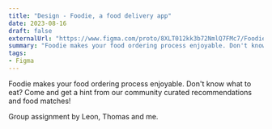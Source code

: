 ```yaml
---
title: "Design - Foodie, a food delivery app"
date: 2023-08-16
draft: false
externalUrl: "https://www.figma.com/proto/8XLT012kk3b72NmlQ7FMc7/Foodie!?page-id=243%3A499&type=design&node-id=358-1141&viewport=662%2C245%2C0.06&t=0UsS3kzEqrQv8BeD-1&scaling=min-zoom&starting-point-node-id=358%3A1141&mode=design"
summary: "Foodie makes your food ordering process enjoyable. Don't know what to eat? Come and get a hint from our community curated recommendations and food matches!"
tags:
- Figma
---
```


Foodie makes your food ordering process enjoyable. Don't know what to eat? Come and get a hint from our community curated recommendations and food matches!

Group assignment by Leon, Thomas and me.